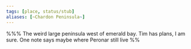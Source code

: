 ```yaml
---
tags: [place, status/stub]
aliases: [~Chardon Peninsula~]
---
```


%%% The weird large peninsula west of emerald bay. Tim has plans, I am sure. One note says maybe where Peronar still live %%